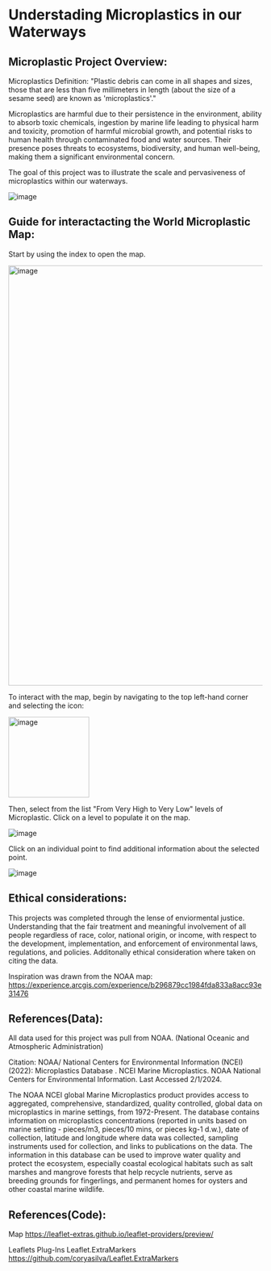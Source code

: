 # Understading Microplastics in our Waterways

## Microplastic Project Overview:
Microplastics Definition: "Plastic debris can come in all shapes and sizes, those that are less than five millimeters in length (about the size of a sesame seed) are known as 'microplastics'."

Microplastics are harmful due to their persistence in the environment, ability to absorb toxic chemicals, ingestion by marine life leading to physical harm and toxicity, promotion of harmful microbial growth, and potential risks to human health through contaminated food and water sources. Their presence poses threats to ecosystems, biodiversity, and human well-being, making them a significant environmental concern.

The goal of this project was to illustrate the scale and pervasiveness of microplastics within our waterways. 

![image](https://github.com/emilybomber/Project-3/assets/146396417/f98b486c-c4d6-4e91-80b5-070a1e640315)


## Guide for interactacting the World Microplastic Map: 
Start by using the index to open the map. 

<img width="833" alt="image" src="https://github.com/emilybomber/Project-3/assets/146396417/70c64314-75a2-4e89-95ca-285673e40ea9">


To interact with the map, begin by navigating to the top left-hand corner and selecting the icon:

<img width="160" alt="image" src="https://github.com/emilybomber/Project-3/assets/146396417/f3afb0bc-d3e2-46e0-83b5-2cc30f2ed3c0">


Then, select from the list "From Very High to Very Low" levels of Microplastic. Click on a level to populate it on the map.

![image](https://github.com/emilybomber/Project-3/assets/146396417/fb715938-c90d-4c11-b096-96873b626644)


Click on an individual point to find additional information about the selected point.

![image](https://github.com/emilybomber/Project-3/assets/146396417/006c83e5-c380-454c-b82f-44eb5ecaae91)


## Ethical considerations:
This projects was completed through the lense of enviormental justice. Understanding that the fair treatment and meaningful involvement of all people regardless of race, color, national origin, or income, with respect to the development, implementation, and enforcement of environmental laws, regulations, and policies. Additonally ethical consideration where taken on citing the data. 

Inspiration was drawn from the NOAA map:
https://experience.arcgis.com/experience/b296879cc1984fda833a8acc93e31476

## References(Data):
All data used for this project was pull from NOAA. (National Oceanic and Atmospheric Administration)

Citation: NOAA/ National Centers for Environmental Information (NCEI) (2022): Microplastics Database . NCEI Marine Microplastics. NOAA National Centers for Environmental Information. Last Accessed 2/1/2024.

The NOAA NCEI global Marine Microplastics product provides access to aggregated, comprehensive, standardized, quality controlled, global data on microplastics in marine settings, from 1972-Present. The database contains information on microplastics concentrations (reported in units based on marine setting - pieces/m3, pieces/10 mins, or pieces kg-1 d.w.), date of collection, latitude and longitude where data was collected, sampling instruments used for collection, and links to publications on the data. The information in this database can be used to improve water quality and protect the ecosystem, especially coastal ecological habitats such as salt marshes and mangrove forests that help recycle nutrients, serve as breeding grounds for fingerlings, and permanent homes for oysters and other coastal marine wildlife.

## References(Code): 
Map 
https://leaflet-extras.github.io/leaflet-providers/preview/

Leaflets Plug-Ins
Leaflet.ExtraMarkers
https://github.com/coryasilva/Leaflet.ExtraMarkers
